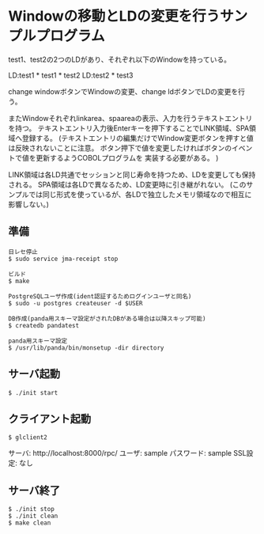 # Windowの移動とLDの変更を行うサンプルプログラム

test1、test2の2つのLDがあり、それぞれ以下のWindowを持っている。

LD:test1
    * test1
    * test2
LD:test2
    * test3

change windowボタンでWindowの変更、change ldボタンでLDの変更を行う。

またWindowそれぞれlinkarea、spaareaの表示、入力を行うテキストエントリを持つ。
テキストエントリ入力後Enterキーを押下することでLINK領域、SPA領域へ登録する。
(テキストエントリの編集だけでWindow変更ボタンを押すと値は反映されないことに注意。
ボタン押下で値を変更したければボタンのイベントで値を更新するようCOBOLプログラムを
実装する必要がある。
)

LINK領域は各LD共通でセッションと同じ寿命を持つため、LDを変更しても保持される。
SPA領域は各LDで異なるため、LD変更時に引き継がれない。
(このサンプルでは同じ形式を使っているが、各LDで独立したメモリ領域なので相互に影響しない。)

## 準備

```
日レセ停止
$ sudo service jma-receipt stop

ビルド
$ make

PostgreSQLユーザ作成(ident認証するためログインユーザと同名)
$ sudo -u postgres createuser -d $USER

DB作成(panda用スキーマ設定がされたDBがある場合は以降スキップ可能)
$ createdb pandatest

panda用スキーマ設定
$ /usr/lib/panda/bin/monsetup -dir directory
```

## サーバ起動

```
$ ./init start
```

## クライアント起動

```
$ glclient2
```

サーバ: http://localhost:8000/rpc/
ユーザ: sample
パスワード: sample
SSL設定: なし

## サーバ終了

```
$ ./init stop
$ ./init clean
$ make clean
```
